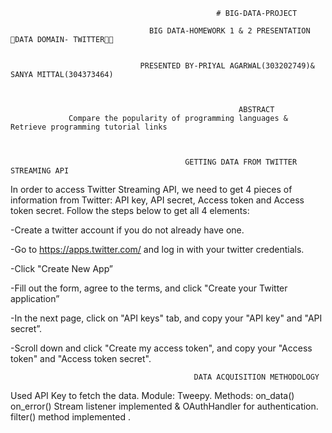                                                   # BIG-DATA-PROJECT

                                   BIG DATA-HOMEWORK 1 & 2 PRESENTATION DATA DOMAIN- TWITTER
                                  
                                  
                                 PRESENTED BY-PRIYAL AGARWAL(303202749)& SANYA MITTAL(304373464)
                                   
                                                      
                                                      
                                                       ABSTRACT
                 Compare the popularity of programming languages & Retrieve programming tutorial links
                 
                 
                 
                                           GETTING DATA FROM TWITTER STREAMING API
 
  In order to access Twitter Streaming API, we need to get 4 pieces of information from Twitter: API key, API secret, Access token and Access token secret. Follow the steps below to get all 4 elements:

-Create a twitter account if you do not already have one.

-Go to https://apps.twitter.com/ and log in with your twitter credentials.

-Click "Create New App”

-Fill out the form, agree to the terms, and click "Create your Twitter application”

-In the next page, click on "API keys" tab, and copy your "API key" and "API secret”.

-Scroll down and click "Create my access token", and copy your "Access token" and "Access token secret".




                                             DATA ACQUISITION METHODOLOGY
                                        
  Used API Key to fetch the data.
Module: Tweepy.
    Methods: 
                 on_data() 
                 on_error()
Stream listener implemented & OAuthHandler  for authentication.
filter() method implemented .



